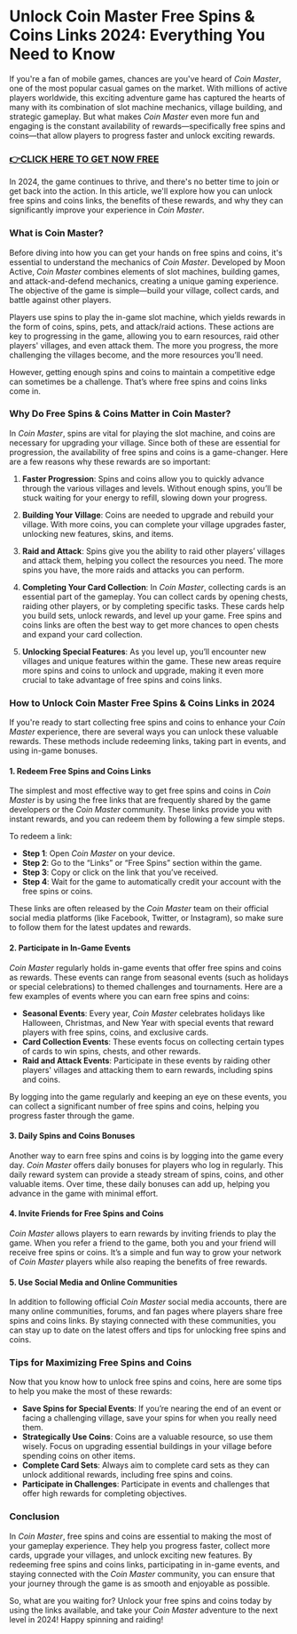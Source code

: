 # Unlock Coin Master Free Spins & Coins Links 2024: Everything You Need to Know

If you're a fan of mobile games, chances are you've heard of *Coin Master*, one of the most popular casual games on the market. With millions of active players worldwide, this exciting adventure game has captured the hearts of many with its combination of slot machine mechanics, village building, and strategic gameplay. But what makes *Coin Master* even more fun and engaging is the constant availability of rewards—specifically free spins and coins—that allow players to progress faster and unlock exciting rewards.

### [👉CLICK HERE TO GET NOW FREE](https://jackmarkjr.github.io/spins/)

In 2024, the game continues to thrive, and there's no better time to join or get back into the action. In this article, we'll explore how you can unlock free spins and coins links, the benefits of these rewards, and why they can significantly improve your experience in *Coin Master*.

### What is Coin Master?

Before diving into how you can get your hands on free spins and coins, it's essential to understand the mechanics of *Coin Master*. Developed by Moon Active, *Coin Master* combines elements of slot machines, building games, and attack-and-defend mechanics, creating a unique gaming experience. The objective of the game is simple—build your village, collect cards, and battle against other players.

Players use spins to play the in-game slot machine, which yields rewards in the form of coins, spins, pets, and attack/raid actions. These actions are key to progressing in the game, allowing you to earn resources, raid other players' villages, and even attack them. The more you progress, the more challenging the villages become, and the more resources you’ll need.

However, getting enough spins and coins to maintain a competitive edge can sometimes be a challenge. That’s where free spins and coins links come in.

### Why Do Free Spins & Coins Matter in Coin Master?

In *Coin Master*, spins are vital for playing the slot machine, and coins are necessary for upgrading your village. Since both of these are essential for progression, the availability of free spins and coins is a game-changer. Here are a few reasons why these rewards are so important:

1. **Faster Progression**: Spins and coins allow you to quickly advance through the various villages and levels. Without enough spins, you’ll be stuck waiting for your energy to refill, slowing down your progress.

2. **Building Your Village**: Coins are needed to upgrade and rebuild your village. With more coins, you can complete your village upgrades faster, unlocking new features, skins, and items.

3. **Raid and Attack**: Spins give you the ability to raid other players’ villages and attack them, helping you collect the resources you need. The more spins you have, the more raids and attacks you can perform.

4. **Completing Your Card Collection**: In *Coin Master*, collecting cards is an essential part of the gameplay. You can collect cards by opening chests, raiding other players, or by completing specific tasks. These cards help you build sets, unlock rewards, and level up your game. Free spins and coins links are often the best way to get more chances to open chests and expand your card collection.

5. **Unlocking Special Features**: As you level up, you’ll encounter new villages and unique features within the game. These new areas require more spins and coins to unlock and upgrade, making it even more crucial to take advantage of free spins and coins links.

### How to Unlock Coin Master Free Spins & Coins Links in 2024

If you're ready to start collecting free spins and coins to enhance your *Coin Master* experience, there are several ways you can unlock these valuable rewards. These methods include redeeming links, taking part in events, and using in-game bonuses.

#### 1. **Redeem Free Spins and Coins Links**

The simplest and most effective way to get free spins and coins in *Coin Master* is by using the free links that are frequently shared by the game developers or the *Coin Master* community. These links provide you with instant rewards, and you can redeem them by following a few simple steps. 

To redeem a link:

- **Step 1**: Open *Coin Master* on your device.
- **Step 2**: Go to the “Links” or “Free Spins” section within the game.
- **Step 3**: Copy or click on the link that you’ve received.
- **Step 4**: Wait for the game to automatically credit your account with the free spins or coins.

These links are often released by the *Coin Master* team on their official social media platforms (like Facebook, Twitter, or Instagram), so make sure to follow them for the latest updates and rewards.

#### 2. **Participate in In-Game Events**

*Coin Master* regularly holds in-game events that offer free spins and coins as rewards. These events can range from seasonal events (such as holidays or special celebrations) to themed challenges and tournaments. Here are a few examples of events where you can earn free spins and coins:

- **Seasonal Events**: Every year, *Coin Master* celebrates holidays like Halloween, Christmas, and New Year with special events that reward players with free spins, coins, and exclusive cards.
- **Card Collection Events**: These events focus on collecting certain types of cards to win spins, chests, and other rewards.
- **Raid and Attack Events**: Participate in these events by raiding other players' villages and attacking them to earn rewards, including spins and coins.

By logging into the game regularly and keeping an eye on these events, you can collect a significant number of free spins and coins, helping you progress faster through the game.

#### 3. **Daily Spins and Coins Bonuses**

Another way to earn free spins and coins is by logging into the game every day. *Coin Master* offers daily bonuses for players who log in regularly. This daily reward system can provide a steady stream of spins, coins, and other valuable items. Over time, these daily bonuses can add up, helping you advance in the game with minimal effort.

#### 4. **Invite Friends for Free Spins and Coins**

*Coin Master* allows players to earn rewards by inviting friends to play the game. When you refer a friend to the game, both you and your friend will receive free spins or coins. It’s a simple and fun way to grow your network of *Coin Master* players while also reaping the benefits of free rewards.

#### 5. **Use Social Media and Online Communities**

In addition to following official *Coin Master* social media accounts, there are many online communities, forums, and fan pages where players share free spins and coins links. By staying connected with these communities, you can stay up to date on the latest offers and tips for unlocking free spins and coins.

### Tips for Maximizing Free Spins and Coins

Now that you know how to unlock free spins and coins, here are some tips to help you make the most of these rewards:

- **Save Spins for Special Events**: If you’re nearing the end of an event or facing a challenging village, save your spins for when you really need them.
- **Strategically Use Coins**: Coins are a valuable resource, so use them wisely. Focus on upgrading essential buildings in your village before spending coins on other items.
- **Complete Card Sets**: Always aim to complete card sets as they can unlock additional rewards, including free spins and coins.
- **Participate in Challenges**: Participate in events and challenges that offer high rewards for completing objectives.

### Conclusion

In *Coin Master*, free spins and coins are essential to making the most of your gameplay experience. They help you progress faster, collect more cards, upgrade your villages, and unlock exciting new features. By redeeming free spins and coins links, participating in in-game events, and staying connected with the *Coin Master* community, you can ensure that your journey through the game is as smooth and enjoyable as possible.

So, what are you waiting for? Unlock your free spins and coins today by using the links available, and take your *Coin Master* adventure to the next level in 2024! Happy spinning and raiding!
